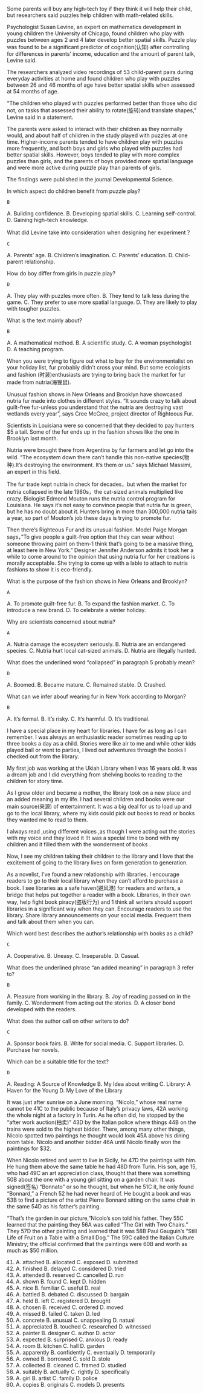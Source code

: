 Some parents will buy any high-tech toy if they think it will help their child, but researchers said puzzles help children with math-related skills.

Psychologist Susan Levine, an expert on mathematics development in young children the University of Chicago, found children who play with puzzles between ages 2 and 4 later develop better spatial skills. Puzzle play was found to be a significant predictor of cognition(认知) after controlling for differences in parents’ income, education and the amount of parent talk, Levine said.

The researchers analyzed video recordings of 53 child-parent pairs during everyday activities at home and found children who play with puzzles between 26 and 46 months of age have better spatial skills when assessed at 54 months of age.

“The children who played with puzzles performed better than those who did not, on tasks that assessed their ability to rotate(旋转)and translate shapes,” Levine said in a statement.

The parents were asked to interact with their children as they normally would, and about half of children in the study played with puzzles at one time. Higher-income parents tended to have children play with puzzles more frequently, and both boys and girls who played with puzzles had better spatial skills. However, boys tended to play with more complex puzzles than girls, and the parents of boys provided more spatial language and were more active during puzzle play than parents of girls.

The findings were published in the journal Developmental Science.

In which aspect do children benefit from puzzle play?

    B

A. Building confidence.
B. Developing spatial skills.
C. Learning self-control.
D. Gaining high-tech knowledge.

What did Levine take into consideration when designing her experiment？

    C

A. Parents’ age.
B. Children’s imagination.
C. Parents’ education.
D. Child-parent relationship.

How do boy differ from girls in puzzle play?

    D

A. They play with puzzles more often.
B. They tend to talk less during the game.
C. They prefer to use more spatial language.
D. They are likely to play with tougher puzzles.

What is the text mainly about?

    B

A. A mathematical method.
B. A scientific study.
C. A woman psychologist
D. A teaching program.

When you were trying to figure out what to buy for the environmentalist on your holiday list, fur probably didn’t cross your mind. But some ecologists and fashion (时装)enthusiasts are trying to bring back the market for fur made from nutria(海狸鼠).

Unusual fashion shows in New Orleans and Brooklyn have showcased nutria fur made into clothes in different styles. “It sounds crazy to talk about guilt-free fur-unless you understand that the nutria are destroying vast wetlands every year”, says Cree McCree, project director of Righteous Fur.

Scientists in Louisiana were so concerned that they decided to pay hunters $5 a tail. Some of the fur ends up in the fashion shows like the one in Brooklyn last month.

Nutria were brought there from Argentina by fur farmers and let go into the wild. “The ecosystem down there can’t handle this non-native species(物种).It’s destroying the environment. It’s them or us.” says Michael Massimi, an expert in this field.

The fur trade kept nutria in check for decades，but when the market for nutria collapsed in the late 1980s，the cat-sized animals multiplied like crazy. Biologist Edmond Mouton runs the nutria control program for Louisiana. He says it’s not easy to convince people that nutria fur is green, but he has no doubt about it. Hunters bring in more than 300,000 nutria tails a year, so part of Mouton’s job these days is trying to promote fur.

Then there’s Righteous Fur and its unusual fashion. Model Paige Morgan says，”To give people a guilt-free option that they can wear without someone throwing paint on them-1 think that’s going to be a massive thing, at least here in New York.” Designer Jennifer Anderson admits it took her a while to come around to the opinion that using nutria fur for her creations is morally acceptable. She trying to come up with a lable to attach to nutria fashions to show it is eco-friendly.

What is the purpose of the fashion shows in New Orleans and Brooklyn?

    A

A. To promote guilt-free fur.
B. To expand the fashion market.
C. To introduce a new brand.
D. To celebrate a winter holiday.

Why are scientists concerned about nutria?

    A

A. Nutria damage the ecosystem seriously.
B. Nutria are an endangered species.
C. Nutria hurt local cat-sized animals.
D. Nutria are illegally hunted.

What does the underlined word “collapsed” in paragraph 5 probably mean?

    D

A. Boomed.
B. Became mature.
C. Remained stable.
D. Crashed.

What can we infer abouf wearing fur in New York according to Morgan?

    B

A. It’s formal.
B. It’s risky.
C. It’s harmful.
D. It’s traditional.

I have a special place in my heart for libraries. I have for as long as I can remember. I was always an enthusiastic reader sometimes reading up to three books a day as a child. Stories were like air to me and while other kids played ball or went to parties, I lived out adventures through the books I checked out from the library.

My first job was working at the Ukiah Library when I was 16 years old. It was a dream job and I did everything from shelving books to reading to the children for story time.

As I grew older and became a mother, the library took on a new place and an added meaning in my life. I had several children and books were our main source(来源) of entertainment. It was a big deal for us to load up and go to the local library, where my kids could pick out books to read or books they wanted me to read to them.

I always read ,using different voices ,as though I were acting out the stories with my voice and they loved it !It was a special time to bond with my children and it filled them with the wonderment of books .

Now, I see my children taking their children to the library and I love that the excitement of going to the library lives on form generation to generation.

As a novelist, I’ve found a new relationship with libraries. I encourage readers to go to their local library when they can’t afford to purchase a book. I see libraries as a safe haven(避风港) for readers and writers, a bridge that helps put together a reader with a book. Libraries, in their own way, help fight book piracy(盗版行为) and 1 think all writers should support libraries in a significant way when they can. Encourage readers to use the library. Share library announcements on your social media. Frequent them and talk about them when you can.

Which word best describes the author’s relationship with books as a child?

    C

A. Cooperative.
B. Uneasy.
C. Inseparable.
D. Casual.

What does the underlined phrase “an added meaning” in paragraph 3 refer to?

    B

A. Pleasure from working in the library.
B. Joy of reading passed on in the family.
C. Wonderment from acting out the stories.
D. A closer bond developed with the readers.

What does the author call on other writers to do?

    C

A. Sponsor book fairs.
B. Write for social media.
C. Support libraries.
D. Purchase her novels.

Which can be a suitable title for the text?

    D

A. Reading: A Source of Knowledge
B. My Idea about writing
C. Library: A Haven for the Young
D. My Love of the Library

It was just after sunrise on a June morning. “Nicolo,” whose real name cannot be 41C to the public
because of Italy’s privacy laws, 42A working the whole night at a factory in Turin. As he often did, he
stopped by the “after work auction(拍卖)” 43D by the Italian police where things 44B on the trains
were sold to the highest bidder. There, among many other things, Nicolo spotted two paintings he thought would
look 45A above his dining room table. Nicolo and another bidder 46A until Nicolo finally won the
paintings for $32.

When Nicolo retired and went to live in Sicily, he 47D the paintings with him. He hung them above the
same table he had 48D from Turin. His son, age 15, who had 49C an art appreciation class, thought that
there was something 50B about the one with a young girl sitting on a garden chair. It was signed(签名)
“Bonnato” or so he thought, but when he 51C it, he only found “Bonnard,” a French 52 he had
never heard of. He bought a book and was 53B to find a picture of the artist Pierre Bonnard sitting on the
same chair in the same 54D as his father’s painting.

“That’s the garden in our picture,”Nicolo’s son told his father. They 55C learned that the painting they
56A was called “The Girl with Two Chairs.” They 57D the other painting and learned that it was
58B Paul Gauguin’s “Still Life of Fruit on a Table with a Small Dog.” The 59C called the Italian
Culture Ministry; the official confirmed that the paintings were 60B and worth as much as $50 million.

41. A. attached B. allocated C. exposed D. submitted
42. A. finished B. delayed C. considered D. tried
43. A. attended B. reserved C. cancelled D. run
44. A. shown B. found C. kept D. hidden
45. A. nice B. familiar C. useful D. real
46. A. battled B. debated C. discussed D. bargain
47. A. held B. left C. registered D. brought
48. A. chosen B. received C. ordered D. moved
49. A. missed B. failed C. taken D. led
50. A. concrete B. unusual C. unappealing D. natual
51. A. appreciated B. touched C. researched D. witnessed
52. A. painter B. designer C. author D. actor
53. A. expected B. surprised C. anxious D. ready
54. A. room B. kitchen C. hall D. garden
55. A. apparently B. confidently C. eventually D. temporarily
56. A. owned B. borrowed C. sold D. stole
57. A. collected B. cleaned C. framed D. studied
58. A. suitably B. actually C. rightly D. specifically
59. A. girl B. artist C. family D. police
60. A. copies B. originals C. models D. presents
